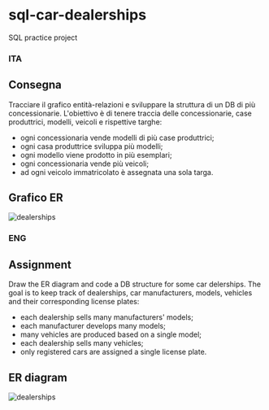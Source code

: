 # sql-car-dealerships
SQL practice project
### ITA
## Consegna
Tracciare il grafico entità-relazioni e sviluppare la struttura di un DB di più concessionarie.
L'obiettivo è di tenere traccia delle concessionarie, case produttrici, modelli, veicoli e rispettive targhe:
- ogni concessionaria vende modelli di più case produttrici;
- ogni casa produttrice sviluppa più modelli;
- ogni modello viene prodotto in più esemplari;
- ogni concessionaria vende più veicoli;
- ad ogni veicolo immatricolato è assegnata una sola targa.
## Grafico ER
![dealerships](https://github.com/user-attachments/assets/d14e775c-6277-4abf-9c2e-8d0d8b79007e)
### ENG
## Assignment
Draw the ER diagram and code a DB structure for some car delerships.
The goal is to keep track of dealerships, car manufacturers, models, vehicles and their corresponding license plates:
- each dealership sells many manufacturers' models;
- each manufacturer develops many models;
- many vehicles are produced based on a single model;
- each dealership sells many vehicles;
- only registered cars are assigned a single license plate.
## ER diagram 
![dealerships](https://github.com/user-attachments/assets/c5dc6120-2b2e-4af4-bafb-ee1612faee46)


